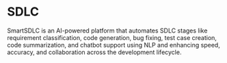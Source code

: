 # SDLC
SmartSDLC is an AI-powered platform that automates SDLC stages like requirement classification, code generation, bug fixing, test case creation, code summarization, and chatbot support using NLP and enhancing speed, accuracy, and collaboration across the development lifecycle.
